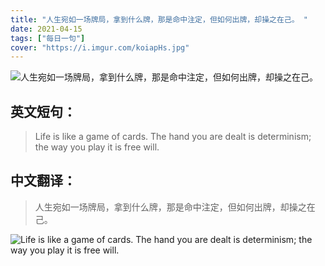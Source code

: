 ```yaml
---
title: "人生宛如一场牌局，拿到什么牌，那是命中注定，但如何出牌，却操之在己。 "
date: 2021-04-15
tags: ["每日一句"]
cover: "https://i.imgur.com/koiapHs.jpg"
---
```


![人生宛如一场牌局，拿到什么牌，那是命中注定，但如何出牌，却操之在己。 ](https://i.imgur.com/IcjHy4Q.jpg)

## 英文短句：
> Life is like a game of cards. The hand you are dealt is determinism; the way you play it is free will.

<!--more-->

## 中文翻译：
> 人生宛如一场牌局，拿到什么牌，那是命中注定，但如何出牌，却操之在己。 

![Life is like a game of cards. The hand you are dealt is determinism; the way you play it is free will.](https://i.imgur.com/kLnLvbs.jpg)

